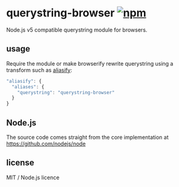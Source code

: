 # querystring-browser [![npm][npm-image]][npm-url]

[npm-image]: https://img.shields.io/npm/v/querystring-browser.svg
[npm-url]: https://www.npmjs.com/package/querystring-browser

Node.js v5 compatible querystring module for browsers.

## usage

Require the module or make browserify rewrite querystring using a transform such as [aliasify](https://www.npmjs.com/package/aliasify):

```js
"aliasify": {
  "aliases": {
    "querystring": "querystring-browser"
  }
}
```

## Node.js

The source code comes straight from the core implementation at https://github.com/nodejs/node

## license

MIT / Node.js licence